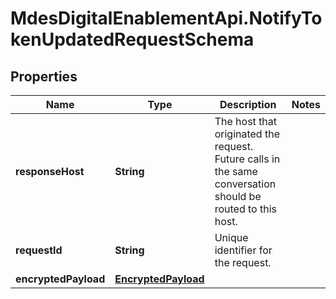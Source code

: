 # MdesDigitalEnablementApi.NotifyTokenUpdatedRequestSchema

## Properties

Name | Type | Description | Notes
------------ | ------------- | ------------- | -------------
**responseHost** | **String** | The host that originated the request. Future calls in the same conversation should be routed to this host.  | 
**requestId** | **String** | Unique identifier for the request.  | 
**encryptedPayload** | [**EncryptedPayload**](EncryptedPayload.md) |  | 


